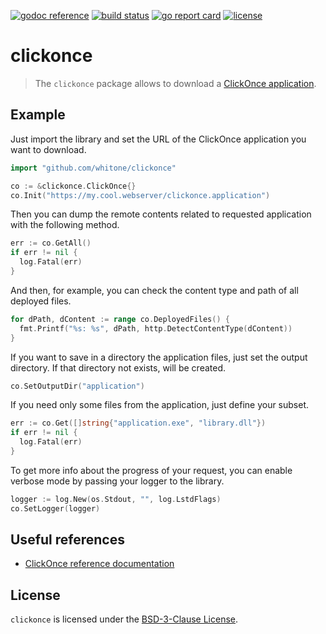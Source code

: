 [![godoc reference](https://img.shields.io/badge/godoc-reference-5272B4)](https://pkg.go.dev/github.com/whitone/clickonce)
[![build status](https://api.travis-ci.com/whitone/clickonce.svg?branch=master)](https://travis-ci.com/github/whitone/clickonce)
[![go report card](https://goreportcard.com/badge/github.com/whitone/clickonce)](https://goreportcard.com/report/github.com/whitone/clickonce)
[![license](https://img.shields.io/github/license/whitone/clickonce.svg)](./LICENSE)

# clickonce

> The `clickonce` package allows to download a [ClickOnce application].

## Example

Just import the library and set the URL of the ClickOnce application you want to download.

```go
import "github.com/whitone/clickonce"

co := &clickonce.ClickOnce{}
co.Init("https://my.cool.webserver/clickonce.application")
```

Then you can dump the remote contents related to requested application with the following method.

```go
err := co.GetAll()
if err != nil {
  log.Fatal(err)
}
```

And then, for example, you can check the content type and path of all deployed files.

```go
for dPath, dContent := range co.DeployedFiles() {
  fmt.Printf("%s: %s", dPath, http.DetectContentType(dContent))
}
```

If you want to save in a directory the application files, just set the output directory.
If that directory not exists, will be created.

```go
co.SetOutputDir("application")
```

If you need only some files from the application, just define your subset.

```go
err := co.Get([]string{"application.exe", "library.dll"})
if err != nil {
  log.Fatal(err)
}
```

To get more info about the progress of your request, you can enable verbose mode by passing your logger to the library.

```go
logger := log.New(os.Stdout, "", log.LstdFlags)
co.SetLogger(logger)
```

## Useful references

- [ClickOnce reference documentation]

## License

`clickonce` is licensed under the [BSD-3-Clause License](./LICENSE).

[ClickOnce application]: https://docs.microsoft.com/en-us/visualstudio/deployment/clickonce-security-and-deployment
[ClickOnce reference documentation]: https://docs.microsoft.com/en-us/visualstudio/deployment/clickonce-reference
